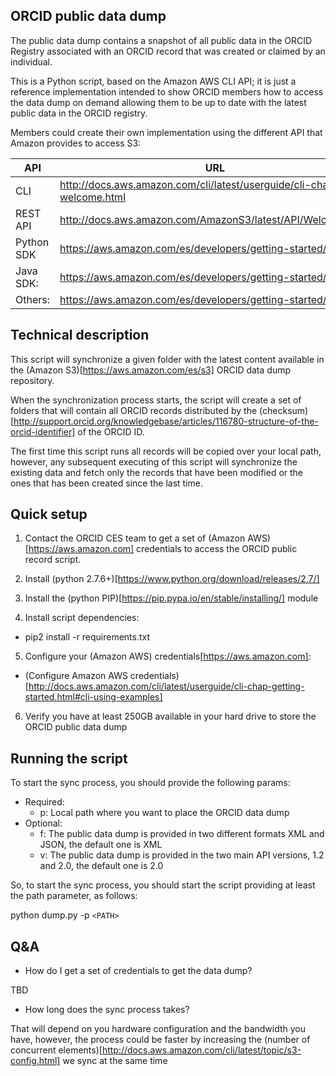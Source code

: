 ﻿## ORCID public data dump

The public data dump contains a snapshot of all public data in the ORCID Registry associated with an ORCID record that was created or claimed by an individual.

This is a Python script, based on the Amazon AWS CLI API; it is just a reference implementation intended to show ORCID members how to access the data dump on demand allowing them to be up to date with the latest public data in the ORCID registry.

Members could create their own implementation using the different API that Amazon provides to access S3: 

| API | URL |
| --- | --- |
| CLI | http://docs.aws.amazon.com/cli/latest/userguide/cli-chap-welcome.html |
| REST API | http://docs.aws.amazon.com/AmazonS3/latest/API/Welcome.html |
| Python SDK | https://aws.amazon.com/es/developers/getting-started/python/ |
| Java SDK: | https://aws.amazon.com/es/developers/getting-started/java/ |
| Others: | https://aws.amazon.com/es/developers/getting-started/ |

## Technical description

This script will synchronize a given folder with the latest content available in the (Amazon S3)[https://aws.amazon.com/es/s3] ORCID data dump repository.

When the synchronization process starts, the script will create a set of folders that will contain all ORCID records distributed by the (checksum)[http://support.orcid.org/knowledgebase/articles/116780-structure-of-the-orcid-identifier] of the ORCID ID.

The first time this script runs all records will be copied over your local path, however, any subsequent executing of this script will synchronize the existing data and fetch only the records that have been modified or the ones that has been created since the last time.

## Quick setup

1. Contact the ORCID CES team to get a set of (Amazon AWS)[https://aws.amazon.com] credentials to access the ORCID public record script.

2. Install (python 2.7.6+)[https://www.python.org/download/releases/2.7/]

3. Install the (python PIP)[https://pip.pypa.io/en/stable/installing/] module

4. Install script dependencies:
  * pip2 install -r requirements.txt

5. Configure your (Amazon AWS) credentials[https://aws.amazon.com]:
  * (Configure Amazon AWS credentials)[http://docs.aws.amazon.com/cli/latest/userguide/cli-chap-getting-started.html#cli-using-examples]

6. Verify you have at least 250GB available in your hard drive to store the ORCID public data dump
 
## Running the script

To start the sync process, you should provide the following params: 

* Required:
   * p: Local path where you want to place the ORCID data dump
* Optional:
   * f: The public data dump is provided in two different formats XML and JSON, the default one is XML
   * v: The public data dump is provided in the two main API versions, 1.2 and 2.0, the default one is 2.0
   
So, to start the sync process, you should start the script providing at least the path parameter, as follows:   

python dump.py -p `<PATH>`

## Q&A

+ How do I get a set of credentials to get the data dump?

TBD

+ How long does the sync process takes?

That will depend on you hardware configuration and the bandwidth you have, however, the process could be faster by increasing the (number of concurrent elements)[http://docs.aws.amazon.com/cli/latest/topic/s3-config.html] we sync at the same time
